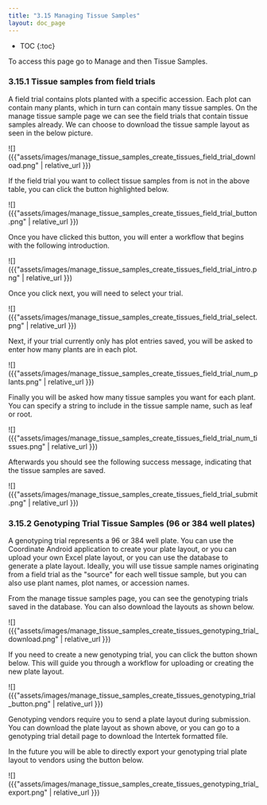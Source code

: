 ```yaml
---
title: "3.15 Managing Tissue Samples"
layout: doc_page
---
```


<!-- TOC-START -->
* TOC
{:toc}
<!-- TOC-END -->

To access this page go to Manage and then Tissue Samples.

### 3.15.1 Tissue samples from field trials

A field trial contains plots planted with a specific accession. Each plot can contain many plants, which in turn can contain many tissue samples.
On the manage tissue sample page we can see the field trials that contain tissue samples already. We can choose to download the tissue sample layout as seen in the below picture.

![]({{"assets/images/manage_tissue_samples_create_tissues_field_trial_download.png" | relative_url }})

If the field trial you want to collect tissue samples from is not in the above table, you can click the button highlighted below.

![]({{"assets/images/manage_tissue_samples_create_tissues_field_trial_button.png" | relative_url }})

Once you have clicked this button, you will enter a workflow that begins with the following introduction.

![]({{"assets/images/manage_tissue_samples_create_tissues_field_trial_intro.png" | relative_url }})

Once you click next, you will need to select your trial.

![]({{"assets/images/manage_tissue_samples_create_tissues_field_trial_select.png" | relative_url }})

Next, if your trial currently only has plot entries saved, you will be asked to enter how many plants are in each plot.

![]({{"assets/images/manage_tissue_samples_create_tissues_field_trial_num_plants.png" | relative_url }})

Finally you will be asked how many tissue samples you want for each plant. You can specify a string to include in the tissue sample name, such as leaf or root.

![]({{"assets/images/manage_tissue_samples_create_tissues_field_trial_num_tissues.png" | relative_url }})

Afterwards you should see the following success message, indicating that the tissue samples are saved.

![]({{"assets/images/manage_tissue_samples_create_tissues_field_trial_submit.png" | relative_url }})

### 3.15.2 Genotyping Trial Tissue Samples (96 or 384 well plates)

A genotyping trial represents a 96 or 384 well plate. You can use the Coordinate Android application to create your plate layout, or you can upload your own Excel plate layout, or you can use the database to generate a plate layout.
Ideally, you will use tissue sample names originating from a field trial as the "source" for each well tissue sample, but you can also use plant names, plot names, or accession names.

From the manage tissue samples page, you can see the genotyping trials saved in the database. You can also download the layouts as shown below.

![]({{"assets/images/manage_tissue_samples_create_tissues_genotyping_trial_download.png" | relative_url }})

If you need to create a new genotyping trial, you can click the button shown below. This will guide you through a workflow for uploading or creating the new plate layout.

![]({{"assets/images/manage_tissue_samples_create_tissues_genotyping_trial_button.png" | relative_url }})

Genotyping vendors require you to send a plate layout during submission. You can download the plate layout as shown above, or you can go to a genotyping trial detail page to download the Intertek formatted file.

In the future you will be able to directly export your genotyping trial plate layout to vendors using the button below.

![]({{"assets/images/manage_tissue_samples_create_tissues_genotyping_trial_export.png" | relative_url }})
